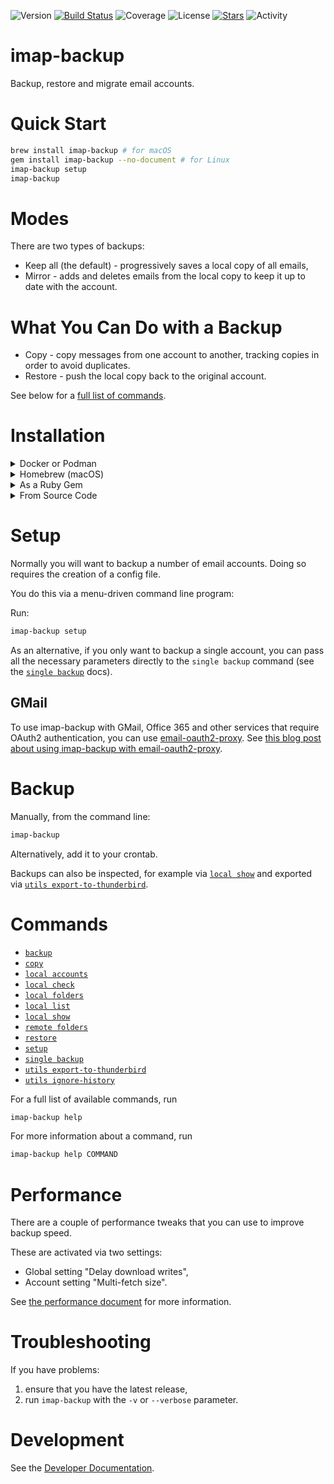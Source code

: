![Version](https://img.shields.io/gem/v/imap-backup?label=Version&logo=rubygems)
[![Build Status](https://github.com/joeyates/imap-backup/actions/workflows/main.yml/badge.svg)][CI Status]
![Coverage](https://img.shields.io/endpoint?url=https://gist.githubusercontent.com/joeyates/b54fe758bfb405c04bef72dad293d707/raw/coverage.json)
![License](https://img.shields.io/github/license/joeyates/imap-backup?colour=brightgreen&label=License)
[![Stars](https://img.shields.io/github/stars/joeyates/imap-backup?style=social)][GitHub Stars]
![Activity](https://img.shields.io/github/last-commit/joeyates/imap-backup/main)

# imap-backup

Backup, restore and migrate email accounts.

# Quick Start

```sh
brew install imap-backup # for macOS
gem install imap-backup --no-document # for Linux
imap-backup setup
imap-backup
```

# Modes

There are two types of backups:

* Keep all (the default) - progressively saves a local copy of all emails,
* Mirror - adds and deletes emails from the local copy to keep it up to date with the account.

# What You Can Do with a Backup

* Copy - copy messages from one account to another, tracking copies in order to avoid duplicates.
* Restore - push the local copy back to the original account.

See below for a [full list of commands](#commands).

# Installation

<details>
<summary>Docker or Podman</summary>
If you have Docker or Podman installed, the easiest way to use imap-backup
is via the container image.

You'll need to choose a path on your computer where your backups will be saved,
we'll use `./my-data` here.

If you have just one account, you can do as follows

```sh
docker run \
  --volume ./my-data:/data \
  --dns 8.8.8.8 \
  ghcr.io/joeyates/imap-backup:latest \
  imap-backup single backup \
    --email me@example.com \
    --password mysecret \
    --server imap.example.com \
    --path /data/me_example.com
```

Podman will work exactly the same.

Notes:

* If you're using Docker, add `--user $(id -u):$(id -g)` so that the files
  created by the container are owned by you and not by root,
* Pass imap-backup the `--password-environment-variable=VARIABLE_NAME` or
  `--password-file=FILE` option to avoid having your password in
  the command line history:

```sh
docker run --env THE_PASSWORD=$THE_PASSWORD \
  ... \
  imap-backup single backup \
    --password-environment-variable=THE_PASSWORD \
    ...
```

or

```sh
docker run \
  ... \
  imap-backup single backup \
    --password-file=/data/password.txt \
    ...
```

If you have multiple accounts, you can create a configuration file.

You'll need to choose a path on your computer where your configuration will be saved,
we'll use `./my-config` here.

First, run the menu-driven setup program to configure your accounts

```sh
docker run \
  --volume ./my-config:/config \
  --volume ./my-data:/data \
  --dns 8.8.8.8 \
  --tty \
  --interactive \
  ghcr.io/joeyates/imap-backup:latest \
  imap-backup setup \
    --config /config/imap-backup.json
```

Then, run the backup

```sh
docker run \
  --volume ./my-config:/config \
  --volume ./my-data:/data \
  --dns 8.8.8.8 \
  ghcr.io/joeyates/imap-backup:latest \
  imap-backup backup \
    --config /config/imap-backup.json
```
</details>

<details>
<summary>Homebrew (macOS)</summary>
  
![Homebrew installs](https://img.shields.io/homebrew/installs/dm/imap-backup?label=Homebrew%20installs)

If you have [Homebrew](https://brew.sh/), do this:

```sh
brew install imap-backup
```
</details>

<details>
<summary>As a Ruby Gem</summary>
  
* [Rubygem]

```sh
gem install imap-backup --no-document
```

If that doesn't work, see the [detailed installation instructions](/docs/installation/rubygem.md).

[Rubygem]: https://rubygems.org/gems/imap-backup "Ruby gem at rubygems.org"
</details>

<details>
<summary>From Source Code</summary>
  
If you want to use imap-backup directly from the source code, see [here](/docs/installation/source.md).
  
</details>

# Setup

Normally you will want to backup a number of email accounts.
Doing so requires the creation of a config file.

You do this via a menu-driven command line program:

Run:

```sh
imap-backup setup
```

As an alternative, if you only want to backup a single account,
you can pass all the necessary parameters directly to the `single backup` command
(see the [`single backup`](/docs/commands/single-backup.md) docs).

## GMail

To use imap-backup with GMail, Office 365 and other services that require
OAuth2 authentication, you can use [email-oauth2-proxy](https://github.com/simonrob/email-oauth2-proxy).
See [this blog post about using imap-backup with email-oauth2-proxy](https://joeyates.info/posts/back-up-gmail-accounts-with-imap-backup-using-email-oauth2-proxy/).

# Backup

Manually, from the command line:

```sh
imap-backup
```

Alternatively, add it to your crontab.

Backups can also be inspected, for example via [`local show`](/docs/commands/local-show.md)
and exported via [`utils export-to-thunderbird`](/docs/commands/utils-export-to-thunderbird.md).

# Commands

* [`backup`](/docs/commands/backup.md)
* [`copy`](/docs/commands/copy.md)
* [`local accounts`](/docs/commands/local-accounts.md)
* [`local check`](/docs/commands/local-check.md)
* [`local folders`](/docs/commands/local-folders.md)
* [`local list`](/docs/commands/local-list.md)
* [`local show`](/docs/commands/local-show.md)
* [`remote folders`](/docs/commands/remote-folders.md)
* [`restore`](/docs/commands/restore.md)
* [`setup`](/docs/commands/setup.md)
* [`single backup`](/docs/commands/single-backup.md)
* [`utils export-to-thunderbird`](/docs/commands/utils-export-to-thunderbird.md)
* [`utils ignore-history`](/docs/commands/utils-ignore-history.md)

For a full list of available commands, run

```sh
imap-backup help
```

For more information about a command, run

```sh
imap-backup help COMMAND
```

# Performance

There are a couple of performance tweaks that you can use
to improve backup speed.

These are activated via two settings:

* Global setting "Delay download writes",
* Account setting "Multi-fetch size".

See [the performance document](/docs/performance.md) for more information.

# Troubleshooting

If you have problems:

1. ensure that you have the latest release,
2. run `imap-backup` with the `-v` or `--verbose` parameter.

# Development

See the [Developer Documentation].

[Developer Documentation]: https://rubydoc.info/gems/imap-backup "Developer Documentation at Rubydoc.info"
[GitHub Stars]: https://github.com/joeyates/imap-backup/stargazers "GitHub Stars"
[CI Status]: https://github.com/joeyates/imap-backup/actions/workflows/main.yml
